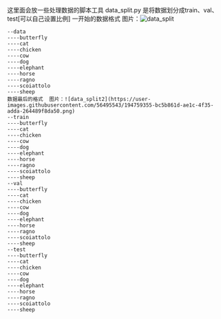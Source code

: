 这里面会放一些处理数据的脚本工具
data_split.py 是将数据划分成train、val、test[可以自己设置比例]
    一开始的数据格式 图片：![data_split](https://user-images.githubusercontent.com/56495543/194759282-b02c3802-92bb-43e7-8dce-764718c722b4.png)

    --data
    ----butterfly
    ----cat
    ----chicken
    ----cow
    ----dog
    ----elephant
    ----horse
    ----ragno
    ----scoiattolo
    ----sheep
    数据最后的格式  图片：![data_split2](https://user-images.githubusercontent.com/56495543/194759355-bc5b861d-ae1c-4f35-adda-264489f8da50.png)
    --train
    ----butterfly
    ----cat
    ----chicken
    ----cow
    ----dog
    ----elephant
    ----horse
    ----ragno
    ----scoiattolo
    ----sheep
    --val
    ----butterfly
    ----cat
    ----chicken
    ----cow
    ----dog
    ----elephant
    ----horse
    ----ragno
    ----scoiattolo
    ----sheep
    --test
    ----butterfly
    ----cat
    ----chicken
    ----cow
    ----dog
    ----elephant
    ----horse
    ----ragno
    ----scoiattolo
    ----sheep
